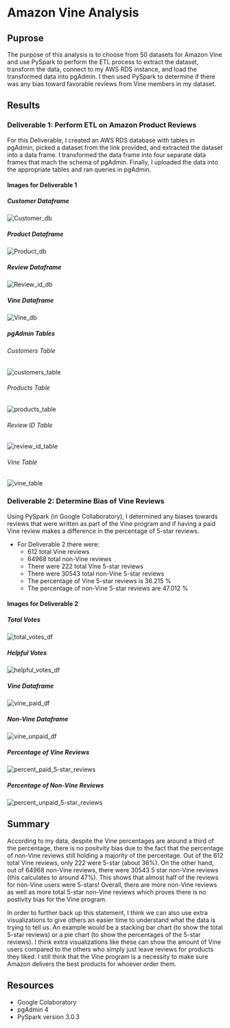 # Amazon Vine Analysis
## Puprose 
The purpose of this analysis is to choose from 50 datasets for Amazon Vine and use PySpark to perform the ETL process to extract the dataset, transform the data, connect to my AWS RDS instance, and load the transformed data into pgAdmin. I then used PySpark to determine if there was any bias toward favorable reviews from Vine members in my dataset.

## Results
### Deliverable 1: Perform ETL on Amazon Product Reviews
For this Deliverable, I created an AWS RDS database with tables in pgAdmin, picked a dataset from the link provided, and extracted the dataset into a data frame. I transformed the data frame into four separate data frames that mach the schema of pgAdmin. Finally, I uploaded the data into the appropriate tables and ran queries in pgAdmin.

#### Images for Deliverable 1
##### Customer Dataframe
![Customer_db](./Amazon_Vine_Analysis/Customer_db.png)

##### Product Dataframe
![Product_db](./Amazon_Vine_Analysis/Product_db.png)

##### Review Dataframe
![Review_id_db](./Amazon_Vine_Analysis/Review_id_db.png)

##### Vine Dataframe
![Vine_db](./Amazon_Vine_Analysis/Vine_db.png)


##### pgAdmin Tables
###### Customers Table
![customers_table](./Amazon_Vine_Analysis/customers_table.png)

###### Products Table
![products_table](./Amazon_Vine_Analysis/products_table.png)

###### Review ID Table
![review_id_table](./Amazon_Vine_Analysis/review_id_table.png)

###### Vine Table 
![vine_table](./Amazon_Vine_Analysis/vine_table.png)

### Deliverable 2: Determine Bias of Vine Reviews
Using PySpark (in Google Collaboratory), I determined any biases towards reviews that were written as part of the Vine program and if having a paid Vine review makes a difference in the percentage of 5-star reviews.
  - For Deliverable 2 there were:
    - 612 total Vine reviews
    - 64968 total non-Vine reviews
    - There were 222 total Vine 5-star reviews
    - There were 30543 total non-Vine 5-star reviews
    - The percentage of Vine 5-star reviews is 36.215 %
    - The percentage of non-Vine 5-star reviews are 47.012 % 
  

#### Images for Deliverable 2
##### Total Votes 
![total_votes_df](./Amazon_Vine_Analysis/total_votes_df.png)

##### Helpful Votes 
![helpful_votes_df](./Amazon_Vine_Analysis/helpful_votes_df.png)

##### Vine Dataframe 
![vine_paid_df](./Amazon_Vine_Analysis/vine_paid_df.png)

##### Non-Vine Dataframe 
![vine_unpaid_df](./Amazon_Vine_Analysis/vine_unpaid_df.png)

##### Percentage of Vine Reviews
![percent_paid_5-star_reviews](./Amazon_Vine_Analysis/percent_paid_5-star_reviews.png)

##### Percentage of Non-Vine Reviews
![percent_unpaid_5-star_reviews](./Amazon_Vine_Analysis/percent_unpaid_5-star_reviews.png)


## Summary
According to my data, despite the Vine percentages are around a third of the percentage, there is no positvity bias due to the fact that the percentage of non-Vine reviews still holding a majority of the percentage. Out of the 612 total Vine reviews, only 222 were 5-star (about 36%). On the other hand, out of 64968 non-Vine reviews, there were 30543 5 star non-Vine reviews (this calculates to around 47%). This shows that almost half of the reviews for non-Vine users were 5-stars! Overall, there are more non-Vine reviews as well as more total 5-star non-Vine reviews which proves there is no postivity bias for the Vine program.

In order to further back up this statement, I think we can also use extra visualizations to give others an easier time to understand what the data is trying to tell us. An example would be a stacking bar chart (to show the total 5-star reviews) or a pie chart (to show the percentages of the 5-star reviews). I think extra visualizations like these can show the amount of Vine users compared to the others who simply just leave reviews for products they liked. I still think that the Vine program is a necessity to make sure Amazon delivers the best products for whoever order them. 

## Resources
- Google Colaboratory
- pgAdmin 4
- PySpark version 3.0.3
